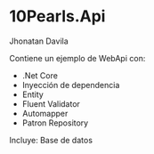 # 10Pearls.Api
Jhonatan Davila

Contiene un ejemplo de WebApi con:
 - .Net Core
 - Inyección de dependencia
 - Entity
 - Fluent Validator
 - Automapper
 - Patron Repository
 
 Incluye: Base de datos
